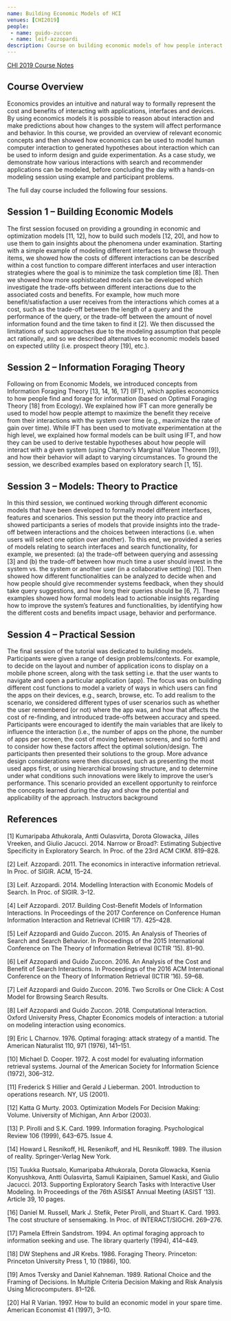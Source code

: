 ```yaml
---
name: Building Economic Models of HCI
venues: [CHI2019]
people:
 - name: guido-zuccon
 - name: leif-azzopardi
description: Course on building economic models of how people interact with interfaces and systems.
---
```


<a href="/publications/pdfs/c19-building-economic-models-at-chi2019.pdf">CHI 2019 Course Notes</a>

<h2>Course Overview</h2>
<p>
Economics provides an intuitive and natural way to formally represent the cost and benefits of interacting with applications, interfaces and devices. By using economics models it is possible to reason about interaction and make predictions about how changes to the system will affect performance and behavior. In this course, we provided an overview of relevant economic concepts and then showed how economics can be used to model human computer interaction to generated hypotheses about interaction which can be used to inform design and guide experimentation. As a case study, we demonstrate how various interactions with search and recommender applications can be modeled, before concluding the day with a hands-on modeling session using example and participant problems.

The full day course included the following four sessions.
</p>

<h2>Session 1 – Building Economic Models</h2>
The first session focused on providing a grounding in economic and optimization models [11, 12], how to build such models [12, 20], and how to use them to gain insights about the phenomena under examination. Starting with a simple example of modeling different interfaces to browse through items, we showed how the costs of different interactions can be described within a cost function to compare different interfaces and user interaction strategies where the goal is to minimize the task completion time [8]. Then we showed how more sophisticated models can be developed which investigate the trade-offs between different interactions due to the associated costs and benefits. For example, how much more benefit/satisfaction a user receives from the interactions which comes at a cost, such as the trade-off between the length of a query and the performance of the query, or the trade-off between the amount of novel information found and the time taken to find it [2]. We then discussed the limitations of such approaches due to the modeling assumption that people act rationally, and so we described alternatives to economic models based on expected utility (i.e. prospect theory [19], etc.).


<h2>Session 2 – Information Foraging Theory</h2> 
Following on from Economic Models, we introduced concepts from Information Foraging Theory [13, 14, 16, 17] (IFT), which applies economics to how people find and forage for information (based on Optimal Foraging Theory [18] from Ecology). We explained how IFT can more generally be used to model how people attempt to maximize the benefit they receive from their interactions with the system over time (e.g., maximize the rate of gain over time). While IFT has been used to motivate experimentation at the high level, we explained how formal models can be built using IFT, and how they can be used to derive testable hypotheses about how people will interact with a given system (using Charnov’s Marginal Value Theorem [9]), and how their behavior will adapt to varying circumstances. To ground the session, we described examples based on exploratory search [1, 15].


<h2>Session 3 – Models: Theory to Practice</h2>
In this third session, we continued working through different economic models that have been developed to formally model different interfaces, features and scenarios. This session put the theory into practice and showed participants a series of models that provide insights into the trade-off between interactions and the choices between interactions (i.e.
when users will select one option over another). To this end, we provided a series of models relating to search interfaces and search functionality, for example, we presented: (a) the trade-off between querying and assessing [3] and (b) the trade-off between how much time a user should invest in the system vs. the system or another user (in a collaborative setting) [10]. Then showed how different functionalities can be analyzed to decide when and how people should give recommender systems feedback, when they should take query suggestions, and how long their queries should be [6, 7]. These examples showed how formal models lead to actionable insights regarding how to improve the system’s features and functionalities, by identifying how the different costs and benefits impact usage, behavior and performance.


<h2>Session 4 – Practical Session</h2>
The final session of the tutorial was dedicated to building models. Participants were given a range of design problems/contexts. For example, to decide on the layout and number of application icons to display on a mobile phone screen, along with the task setting i.e. that the user wants to navigate and open a particular application (app). The focus was on building different cost functions to model a variety of ways in which users can find the apps on their devices, e.g., search, browse, etc. To add realism to the scenario, we considered different types of user scenarios such as whether the user remembered (or not) where the app was, and how that affects the cost of re-finding, and introduced trade-offs between accuracy and speed. Participants were encouraged to identify the main variables that are likely to influence the interaction (i.e., the number of apps on the phone, the number of apps per screen, the cost of moving between screens, and so forth) and to consider how these factors affect the optimal solution/design. The participants then presented their solutions to the group. More advance design considerations were then discussed, such as presenting the most used apps first, or using hierarchical browsing structure, and to determine under what conditions such innovations were likely to improve the user’s performance. This scenario provided an excellent opportunity to reinforce the concepts learned during the day and show the potential and applicability of the approach.
Instructors background

<h2>References</h2>
<p>[1] Kumaripaba Athukorala, Antti Oulasvirta, Dorota Glowacka, Jilles Vreeken, and Giulio Jacucci. 2014. Narrow or Broad?: Estimating Subjective Specificity in Exploratory Search. In Proc. of the 23rd ACM CIKM. 819–828.
<p>[2] Leif. Azzopardi. 2011. The economics in interactive information retrieval. In Proc. of SIGIR. ACM, 15–24.
<p>[3] Leif. Azzopardi. 2014. Modelling Interaction with Economic Models of Search. In Proc. of SIGIR. 3–12.
<p>[4] Leif Azzopardi. 2017. Building Cost-Benefit Models of Information Interactions. In Proceedings of the 2017 Conference on
Conference Human Information Interaction and Retrieval (CHIIR ’17). 425–428.
<p>[5] Leif Azzopardi and Guido Zuccon. 2015. An Analysis of Theories of Search and Search Behavior. In Proceedings of the 2015
International Conference on The Theory of Information Retrieval (ICTIR ’15). 81–90.
<p>[6] Leif Azzopardi and Guido Zuccon. 2016. An Analysis of the Cost and Benefit of Search Interactions. In Proceedings of the
2016 ACM International Conference on the Theory of Information Retrieval (ICTIR ’16). 59–68.
<p>[7] Leif Azzopardi and Guido Zuccon. 2016. Two Scrolls or One Click: A Cost Model for Browsing Search Results.
<p>[8] Leif Azzopardi and Guido Zuccon. 2018. Computational Interaction. Oxford University Press, Chapter Economics models
of interaction: a tutorial on modeling interaction using economics.
<p>[9] Eric L Charnov. 1976. Optimal foraging: attack strategy of a mantid. The American Naturalist 110, 971 (1976), 141–151.
<p>[10] Michael D. Cooper. 1972. A cost model for evaluating information retrieval systems. Journal of the American Society for Information Science (1972), 306–312.
<p>[11] Frederick S Hillier and Gerald J Lieberman. 2001. Introduction to operations research. NY, US (2001).
<p>[12] Katta G Murty. 2003. Optimization Models For Decision Making: Volume. University of Michigan, Ann Arbor (2003).
<p>[13] P. Pirolli and S.K. Card. 1999. Information foraging. Psychological Review 106 (1999), 643–675. Issue 4.
<p>[14] Howard L Resnikoff, HL Resenikoff, and HL Resnikoff. 1989. The illusion of reality. Springer-Verlag New York.
<p>[15] Tuukka Ruotsalo, Kumaripaba Athukorala, Dorota Glowacka, Ksenia Konyushkova, Antti Oulasvirta, Samuli Kaipiainen,
Samuel Kaski, and Giulio Jacucci. 2013. Supporting Exploratory Search Tasks with Interactive User Modeling. In Proceedings
of the 76th ASIS&T Annual Meeting (ASIST ’13). Article 39, 10 pages.
<p>[16] Daniel M. Russell, Mark J. Stefik, Peter Pirolli, and Stuart K. Card. 1993. The cost structure of sensemaking. In Proc. of
INTERACT/SIGCHI. 269–276.
<p>[17] Pamela Effrein Sandstrom. 1994. An optimal foraging approach to information seeking and use. The library quarterly
(1994), 414–449.
<p>[18] DW Stephens and JR Krebs. 1986. Foraging Theory. Princeton: Princeton University Press 1, 10 (1986), 100.
<p>[19] Amos Tversky and Daniel Kahneman. 1989. Rational Choice and the Framing of Decisions. In Multiple Criteria Decision
Making and Risk Analysis Using Microcomputers. 81–126.
<p>[20] Hal R Varian. 1997. How to build an economic model in your spare time. American Economist 41 (1997), 3–10.
